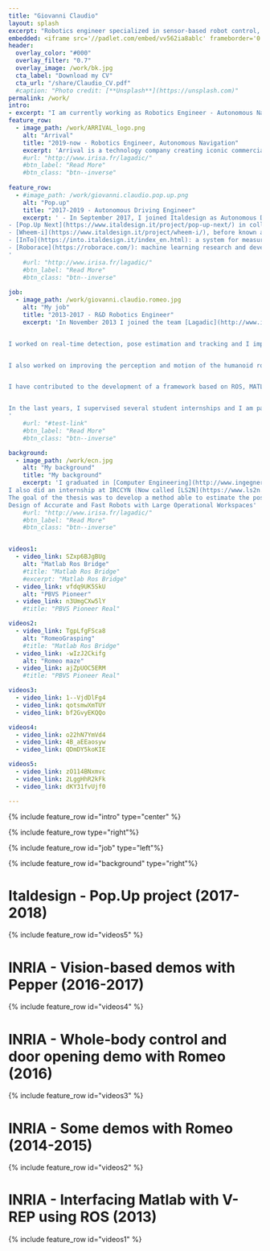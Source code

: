```yaml
---
title: "Giovanni Claudio"
layout: splash
excerpt: "Robotics engineer specialized in sensor-based robot control, visual servoing, computer vision and machine learning."
embedded: <iframe src='//padlet.com/embed/vv562ia8ablc' frameborder='0' width='100%' height='400px' style='padding:0;margin:0;border:none'></iframe>
header:
  overlay_color: "#000"
  overlay_filter: "0.7"
  overlay_image: /work/bk.jpg
  cta_label: "Download my CV"
  cta_url: "/share/Claudio_CV.pdf"
  #caption: "Photo credit: [**Unsplash**](https://unsplash.com)"
permalink: /work/
intro: 
- excerpt: "I am currently working as Robotics Engineer - Autonomous Navigation at [Arrival](https://arrival.com/) in London."
feature_row:
  - image_path: /work/ARRIVAL_logo.png
    alt: "Arrival"
    title: "2019-now - Robotics Engineer, Autonomous Navigation"
    excerpt: 'Arrival is a technology company creating iconic commercial electric vehicles at the same cost as petrol and diesel equivalents to make electric vehicles mainstream. Arrival has taken a ground-up approach to make vehicles in a new way - light, modular and efficient, saving 50% cost of ownership with a range of up to 300 miles. Using Design Thinking, Arrival is reimagining the engineering and manufacturing of vehicles to confront legacy industry challenges that to date have prevented the mainstream adoption of EV technology.'
    #url: "http://www.irisa.fr/lagadic/"
    #btn_label: "Read More"
    #btn_class: "btn--inverse"
    
feature_row:
  - #image_path: /work/giovanni.claudio.pop.up.png
    alt: "Pop.up"
    title: "2017-2019 - Autonomous Driving Engineer"
    excerpt: ' - In September 2017, I joined Italdesign as Autonomous Driving Engineer. My primary task was to research, implement and deploy perception, mapping/localization and control algorithms for autonomous vehicles. I worked on several projects, such as:   
- [Pop.Up Next](https://www.italdesign.it/project/pop-up-next/) in collaboration with Airbus and Audi: an electric, modular and autonomous flying car.   
- [Wheem-i](https://www.italdesign.it/project/wheem-i/), before known as Moby: the first mobility service designed for wheelchair users.   
- [InTo](https://into.italdesign.it/index_en.html): a system for measuring the flow of passengers with LEDs that reveal which railcars are the least crowded for boarding.   
- [Roborace](https://roborace.com/): machine learning research and development project to push the limit of the robocar (DevBot 2.0). Click [here](https://www.italdesign.it/roborace-italdesign-and-datalab-munich-to-accelerate-machine-learning-together/) for more information.
'
    #url: "http://www.irisa.fr/lagadic/"
    #btn_label: "Read More"
    #btn_class: "btn--inverse"
    
job:
  - image_path: /work/giovanni.claudio.romeo.jpg
    alt: "My job"
    title: "2013-2017 - R&D Robotics Engineer"
    excerpt: 'In November 2013 I joined the team [Lagadic](http://www.irisa.fr/lagadic/)  in INRIA Rennes led by [François Chaumette](http://www.irisa.fr/lagadic/team/Francois.Chaumette-eng.html) with the role of R&D Robotics Engineer. My goal was to make robots smarter, helping them to perceive and understand our world and to take action autonomously.   


I worked on real-time detection, pose estimation and tracking and I implemented state-of-the-art visual servoing algorithms that significantly improved the robustness and accuracy of several types of robots (mobile, humanoid, industrial robots and drones). To validate these approaches, I created numerous demonstrations using 2D and RGB-D cameras, radars and microphones. 


I also worked on improving the perception and motion of the humanoid robots Romeo and Pepper. These robots can now track a target with their gaze, detect and follow a person, detect and grasp objects, deliver them to a human, manipulate them using two hands simultaneously and open a door.


I have contributed to the development of a framework based on ROS, MATLAB/Simulink, and V-REP, for a fast prototyping of robot control algorithms. This system allows testing sensor-based control algorithms before on simulated robots in V-REP and later on the real robots, with a few changes. 


In the last years, I supervised several student internships and I am participating as a mentor in the Google Summer of Code. I also published scientific articles at IEEE Robotics and Automation Letters (RA-L), ICRA’17 and Humanoids’16.
'
    #url: "#test-link"
    #btn_label: "Read More"
    #btn_class: "btn--inverse"

background:
  - image_path: /work/ecn.jpg
    alt: "My background"
    title: "My background"
    excerpt: 'I graduated in [Computer Engineering](http://www.ingegneriainformatica.dibris.unige.it/) in Genoa (Italy) and later I obtained a double degree: Master in Robotics Engineering (University of Genoa) and  Master ARIA in Advanced Robotics (École Centrale de Nantes). 
I also did an internship at IRCCYN (Now called [LS2N](https://www.ls2n.fr/?lang=en) on "Pose and velocity estimation for high-speed robot control" (using a vision system) under the supervision of Philippe Martinet.
The goal of the thesis was to develop a method able to estimate the pose and the velocity of a high-speed parallel robot at a very high frequency (1 kHz- 2 kHz). My work was part of the French ANR [Project ARROW](https://pagesperso.ls2n.fr/~briot-s/ANR_ARROW.html):
Design of Accurate and Fast Robots with Large Operational Workspaces'
    #url: "http://www.irisa.fr/lagadic/"
    #btn_label: "Read More"
    #btn_class: "btn--inverse"


videos1:
  - video_link: SZxp6BJgBUg
    alt: "Matlab Ros Bridge"
    #title: "Matlab Ros Bridge"
    #excerpt: "Matlab Ros Bridge"
  - video_link: vfdq9UK5SkU
    alt: "PBVS Pioneer"
  - video_link: n3UmgCXw5lY
    #title: "PBVS Pioneer Real"

videos2:
  - video_link: TgpLfgFSca8
    alt: "RomeoGrasping"
    #title: "Matlab Ros Bridge"
  - video_link: -wIzJ2Ckifg
    alt: "Romeo maze"
  - video_link: ajZpUOC5ERM
    #title: "PBVS Pioneer Real"

videos3:
  - video_link: 1--VjdDlFg4
  - video_link: qotsmwXmTUY
  - video_link: bf2GvyEKQQo

videos4:
  - video_link: o22hN7YmVd4
  - video_link: 4B_aEEaosyw
  - video_link: QDmDY5koKIE

videos5:
  - video_link: zO114BNxmvc
  - video_link: 2LggHhR2kFk
  - video_link: dKY31fvUjf0

---
```


{% include feature_row id="intro" type="center" %}

{% include feature_row type="right"%}

{% include feature_row id="job" type="left"%}

{% include feature_row id="background" type="right"%}

# Italdesign - Pop.Up project (2017-2018)	
{% include feature_row id="videos5" %}

# INRIA - Vision-based demos with Pepper (2016-2017)
{% include feature_row id="videos4" %}

# INRIA - Whole-body control and door opening demo with Romeo (2016)
{% include feature_row id="videos3" %}

# INRIA - Some demos with Romeo (2014-2015)
{% include feature_row id="videos2" %}

# INRIA - Interfacing Matlab with V-REP using ROS (2013)
{% include feature_row id="videos1" %}
